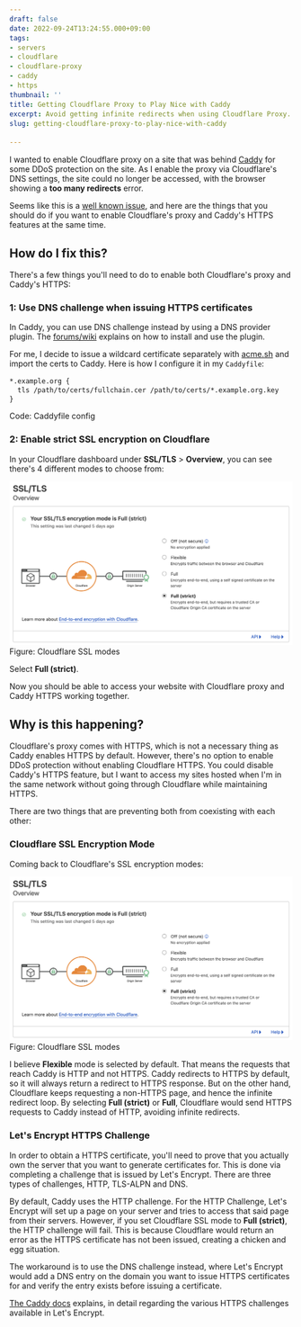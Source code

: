 ```yaml
---
draft: false
date: 2022-09-24T13:24:55.000+09:00
tags:
- servers
- cloudflare
- cloudflare-proxy
- caddy
- https
thumbnail: ''
title: Getting Cloudflare Proxy to Play Nice with Caddy
excerpt: Avoid getting infinite redirects when using Cloudflare Proxy.
slug: getting-cloudflare-proxy-to-play-nice-with-caddy

---
```


I wanted to enable Cloudflare proxy on a site that was behind [Caddy](https://caddyserver.com/) for some DDoS protection on the site. As I enable the proxy via Cloudflare's DNS settings, the site could no longer be accessed, with the browser showing a __too many redirects__ error.

Seems like this is a [well known issue](https://caddy.community/t/infinite-redirection/3230/5), and here are the things that you should do if you want to enable Cloudflare's proxy and Caddy's HTTPS features at the same time.

## How do I fix this?

There's a few things you'll need to do to enable both Cloudflare's proxy and Caddy's HTTPS:

### 1: Use DNS challenge when issuing HTTPS certificates

In Caddy, you can use DNS challenge instead by using a DNS provider plugin. The [forums/wiki](https://caddy.community/t/how-to-use-dns-provider-modules-in-caddy-2/8148) explains on  how to install and use the plugin.

For me, I decide to issue a wildcard certificate separately with [acme.sh](https://github.com/acmesh-official/acme.sh) and import the certs to Caddy. Here is how I configure it in my `Caddyfile`:

```
*.example.org {
  tls /path/to/certs/fullchain.cer /path/to/certs/*.example.org.key
}
```
Code: Caddyfile config

### 2: Enable strict SSL encryption on Cloudflare

In your Cloudflare dashboard under __SSL/TLS__ > __Overview__, you can see there's 4 different modes to choose from:

![Off, Flexible, Full and Full (strict)](/uploads/cloudflare-ssl-modes.png)
Figure: Cloudflare SSL modes

Select __Full (strict)__.

Now you should be able to access your website with Cloudflare proxy and Caddy HTTPS working together.

## Why is this happening?

Cloudflare's proxy comes with HTTPS, which is not a necessary thing as Caddy enables HTTPS by default. However, there's no option to enable DDoS protection without enabling Cloudflare HTTPS. You could disable Caddy's HTTPS feature, but I want to access my sites hosted when I'm in the same network without going through Cloudflare while maintaining HTTPS.

There are two things that are preventing both from coexisting with each other:

### Cloudflare SSL Encryption Mode

Coming back to Cloudflare's SSL encryption modes:

![Off, Flexible, Full and Full (strict)](/uploads/cloudflare-ssl-modes.png)
Figure: Cloudflare SSL modes

I believe __Flexible__ mode is selected by default. That means the requests that reach Caddy is HTTP and not HTTPS. Caddy redirects to HTTPS by default, so it will always return a redirect to HTTPS response. But on the other hand, Cloudflare keeps requesting a non-HTTPS page, and hence the infinite redirect loop. By selecting __Full (strict)__ or __Full__, Cloudflare would send HTTPS requests to Caddy instead of HTTP, avoiding infinite redirects.

### Let's Encrypt HTTPS Challenge

In order to obtain a HTTPS certificate, you'll need to prove that you actually own the server that you want to generate certificates for. This is done via completing a challenge that is issued by Let's Encrypt. There are three types of challenges, HTTP, TLS-ALPN and DNS.

By default, Caddy uses the HTTP challenge. For the HTTP Challenge, Let's Encrypt will set up a page on your server and tries to access that said page from their servers. However, if you set Cloudflare SSL mode to __Full (strict)__, the HTTP challenge will fail. This is because Cloudflare would return an error as the HTTPS certificate has not been issued, creating a chicken and egg situation.

The workaround is to use the DNS challenge instead, where Let's Encrypt would add a DNS entry on the domain you want to issue HTTPS certificates for and verify the entry exists before issuing a certificate.

[The Caddy docs](https://caddyserver.com/docs/automatic-https#acme-challenges) explains, in detail regarding the various HTTPS challenges available in Let's Encrypt.
